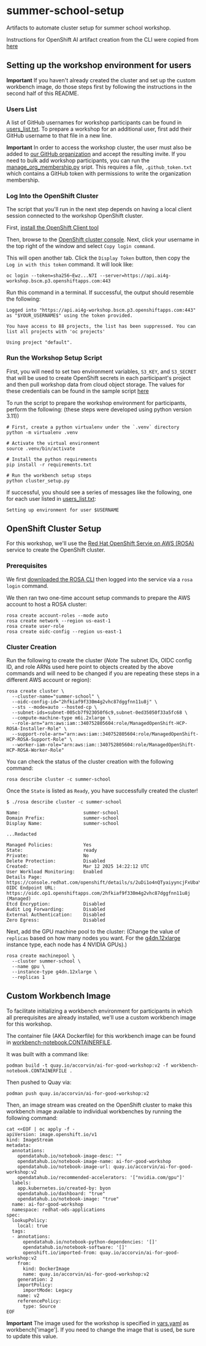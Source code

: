 # summer-school-setup

Artifacts to automate cluster setup for summer school workshop.

Instructions for OpenShift AI artifact creation from the CLI were copied from [here](https://github.com/stratus-ss/openshift-ai/blob/main/docs/rendered/OpenShift_AI_CLI.md#workbench-basics)

## Setting up the workshop environment for users

**Important** If you haven't already created the cluster and set up the
custom workbench image, do those steps first by following the instructions
in the second half of this README.

### Users List

A list of GitHub usernames for workshop participants can be found in [users_list.txt](users_list.txt). To
prepare a workshop for an additional user, first add their GitHub username to that file in a new line.

**Important** In order to access the workshop cluster, the user must also be added to
[our GitHub organization](https://github.com/orgs/ai-for-good-workshop/people) and
accept the resulting invite. If you need to bulk add workshop participants,
you can run the [manage_org_membership.py](manage_org_membership.py) sript. This
requires a file, `.github_token.txt` which contains a GitHub token with permissions to
write the organization membership.

### Log Into the OpenShift Cluster

The script that you'll run in the next step depends on having a local client session
connected to the workshop OpenShift cluster.

First, [install the OpenShift Client tool](https://docs.redhat.com/en/documentation/openshift_container_platform/4.7/html/cli_tools/openshift-cli-oc#cli-about-cli_cli-developer-commands)

Then, browse to the [OpenShift cluster console](https://console-openshift-console.apps.rosa.ai4g-workshop.bscm.p3.openshiftapps.com/).
Next, click your username in the top right of the window and select `Copy login command`.

This will open another tab. Click the `Display Token` button, then copy the `Log in with this token`
command. It will look like:

```
oc login --token=sha256~Ewz...N7I --server=https://api.ai4g-workshop.bscm.p3.openshiftapps.com:443
```

Run this command in a terminal. If successful, the output should resemble the following:

```
Logged into "https://api.ai4g-workshop.bscm.p3.openshiftapps.com:443" as "$YOUR_USERNAME$" using the token provided.

You have access to 88 projects, the list has been suppressed. You can list all projects with 'oc projects'

Using project "default".
```

### Run the Workshop Setup Script

First, you will need to set two environment variables, `S3_KEY`, and `S3_SECRET` that
will be used to create OpenShift secrets in each participant's project and then pull
workshop data from cloud object storage. The values for these credentials can be found
in the sample script [here](https://ibm-research.slack.com/archives/C083XGN35DM/p1742320250275449) 

To run the script to prepare the workshop environment for participants, perform the following: (these
steps were developed using python version 3.11))

```
# First, create a python virtualenv under the `.venv` directory
python -m virtualenv .venv

# Activate the virtual environment
source .venv/bin/activate

# Install the python requirements
pip install -r requirements.txt

# Run the workbench setup steps
python cluster_setup.py
```

If successful, you should see a series of messages like the following, one for each user listed
in [users_list.txt](users_list.txt):

```
Setting up environment for user $USERNAME
```

## OpenShift Cluster Setup

For this workshop, we'll use the [Red Hat OpenShift Servie on AWS (ROSA)](https://us-east-2.console.aws.amazon.com/rosa/home) service to create
the OpenShift cluster.

### Prerequisites

We first [downloaded the ROSA CLI](https://access.redhat.com/documentation/en-us/red_hat_openshift_service_on_aws/4/html/rosa_cli/rosa-get-started-cli) then logged into
the service via a `rosa login` command.

We then ran two one-time account setup commands to prepare the AWS account to host
a ROSA cluster:

```
rosa create account-roles --mode auto
rosa create network --region us-east-1
rosa create user-role
rosa create oidc-config --region us-east-1
```

### Cluster Creation

Run the following to create the cluster (*Note* The subnet IDs, OIDC config ID, and role ARNs used
here point to objects created by the above commands and will need to be changed if you are repeating
these steps in a different AWS account or region):

```
rosa create cluster \
  --cluster-name="summer-school" \
  --oidc-config-id="2hfkiaf9f330m4g2vhc87dggfnn11u8j" \
  --sts --mode=auto --hosted-cp \
  --subnet-ids=subnet-005cb7f923050f6c9,subnet-0ed35050f33a5fc68 \
  --compute-machine-type m6i.2xlarge \
  --role-arn="arn:aws:iam::340752805604:role/ManagedOpenShift-HCP-ROSA-Installer-Role" \
  --support-role-arn="arn:aws:iam::340752805604:role/ManagedOpenShift-HCP-ROSA-Support-Role" \
  --worker-iam-role="arn:aws:iam::340752805604:role/ManagedOpenShift-HCP-ROSA-Worker-Role"
```

You can check the status of the cluster creation with the following command:

```
rosa describe cluster -c summer-school
```

Once the `State` is listed as `Ready`, you have successfully created the cluster!

```
$ ./rosa describe cluster -c summer-school

Name:                       summer-school
Domain Prefix:              summer-school
Display Name:               summer-school

...Redacted

Managed Policies:           Yes
State:                      ready 
Private:                    No
Delete Protection:          Disabled
Created:                    Mar 12 2025 14:22:12 UTC
User Workload Monitoring:   Enabled
Details Page:               https://console.redhat.com/openshift/details/s/2uDi1o4nQTyaiyyncjFxUbaYeiD
OIDC Endpoint URL:          https://oidc.op1.openshiftapps.com/2hfkiaf9f330m4g2vhc87dggfnn11u8j (Managed)
Etcd Encryption:            Disabled
Audit Log Forwarding:       Disabled
External Authentication:    Disabled
Zero Egress:                Disabled
```

Next, add the GPU machine pool to the cluster: (Change the value of `replicas` based on how many
nodes you want. For the [g4dn.12xlarge](https://aws.amazon.com/ec2/instance-types/g4/)
 instance type, each node has 4 NVIDIA GPUs).)

```
rosa create machinepool \
  --cluster summer-school \
  --name gpu \
  --instance-type g4dn.12xlarge \
  --replicas 1
```

## Custom Workbench Image

To facilitate initializing a workbench environment for participants in which
all prerequisites are already installed, we'll use a custom workbench image for
this workshop.

The container file (AKA Dockerfile) for this workbench image can be found in
[workbench-notebook.CONTAINERFILE](workbench-notebook.CONTAINERFILE).

It was built with a command like:

```
podman build -t quay.io/accorvin/ai-for-good-workshop:v2 -f workbench-notebook.CONTAINERFILE .
```

Then pushed to Quay via:

```
podman push quay.io/accorvin/ai-for-good-workshop:v2
```

Then, an image stream was created on the OpenShift cluster to
make this workbench image available to individual workbenches by running the following
command:

```
cat <<EOF | oc apply -f -
apiVersion: image.openshift.io/v1
kind: ImageStream
metadata:
  annotations:
    opendatahub.io/notebook-image-desc: ""
    opendatahub.io/notebook-image-name: ai-for-good-workshop
    opendatahub.io/notebook-image-url: quay.io/accorvin/ai-for-good-workshop:v2
    opendatahub.io/recommended-accelerators: '["nvidia.com/gpu"]'
  labels:
    app.kubernetes.io/created-by: byon
    opendatahub.io/dashboard: "true"
    opendatahub.io/notebook-image: "true"
  name: ai-for-good-workshop
  namespace: redhat-ods-applications
spec:
  lookupPolicy:
    local: true
  tags:
  - annotations:
      opendatahub.io/notebook-python-dependencies: '[]'
      opendatahub.io/notebook-software: '[]'
      openshift.io/imported-from: quay.io/accorvin/ai-for-good-workshop:v2
    from:
      kind: DockerImage
      name: quay.io/accorvin/ai-for-good-workshop:v2
    generation: 2
    importPolicy:
      importMode: Legacy
    name: v2
    referencePolicy:
      type: Source
EOF
```

**Important** The image used for the workshop is specified in
[vars.yaml](vars.yaml) as workbench['image']. If you need to
change the image that is used, be sure to update this value.